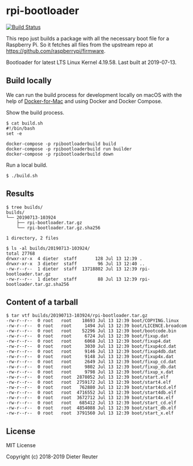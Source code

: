# rpi-bootloader
[![Build Status](https://travis-ci.org/DieterReuter/rpi-bootloader.svg?branch=master)](https://travis-ci.org/DieterReuter/rpi-bootloader)

This repo just builds a package with all the necessary boot file for a Raspberry Pi. So it fetches all files from the upstream repo at https://github.com/raspberrypi/firmware.

Bootloader for latest LTS Linux Kernel 4.19.58. Last built at 2019-07-13.


## Build locally

We can run the build process for development locally on macOS with the help of [Docker-for-Mac](https://docs.docker.com/docker-for-mac/) and using Docker and Docker Compose.

Show the build process.
```
$ cat build.sh
#!/bin/bash
set -e

docker-compose -p rpibootloaderbuild build
docker-compose -p rpibootloaderbuild run builder
docker-compose -p rpibootloaderbuild down
```

Run a local build.
```
$ ./build.sh
```


## Results
```
$ tree builds/
builds/
└── 20190713-103924
    ├── rpi-bootloader.tar.gz
    └── rpi-bootloader.tar.gz.sha256

1 directory, 2 files

$ ls -al builds/20190713-103924/
total 27768
drwxr-xr-x  4 dieter  staff       128 Jul 13 12:39 .
drwxr-xr-x  3 dieter  staff        96 Jul 13 12:40 ..
-rw-r--r--  1 dieter  staff  13718802 Jul 13 12:39 rpi-bootloader.tar.gz
-rw-r--r--  1 dieter  staff        88 Jul 13 12:39 rpi-bootloader.tar.gz.sha256
```


## Content of a tarball
```
$ tar vtf builds/20190713-103924/rpi-bootloader.tar.gz
-rw-r--r--  0 root   root    18693 Jul 13 12:39 boot/COPYING.linux
-rw-r--r--  0 root   root     1494 Jul 13 12:39 boot/LICENCE.broadcom
-rw-r--r--  0 root   root    52296 Jul 13 12:39 boot/bootcode.bin
-rw-r--r--  0 root   root     6724 Jul 13 12:39 boot/fixup.dat
-rw-r--r--  0 root   root     6068 Jul 13 12:39 boot/fixup4.dat
-rw-r--r--  0 root   root     3030 Jul 13 12:39 boot/fixup4cd.dat
-rw-r--r--  0 root   root     9146 Jul 13 12:39 boot/fixup4db.dat
-rw-r--r--  0 root   root     9148 Jul 13 12:39 boot/fixup4x.dat
-rw-r--r--  0 root   root     2649 Jul 13 12:39 boot/fixup_cd.dat
-rw-r--r--  0 root   root     9802 Jul 13 12:39 boot/fixup_db.dat
-rw-r--r--  0 root   root     9798 Jul 13 12:39 boot/fixup_x.dat
-rw-r--r--  0 root   root  2878052 Jul 13 12:39 boot/start.elf
-rw-r--r--  0 root   root  2759172 Jul 13 12:39 boot/start4.elf
-rw-r--r--  0 root   root   762880 Jul 13 12:39 boot/start4cd.elf
-rw-r--r--  0 root   root  4716552 Jul 13 12:39 boot/start4db.elf
-rw-r--r--  0 root   root  3672712 Jul 13 12:39 boot/start4x.elf
-rw-r--r--  0 root   root   685412 Jul 13 12:39 boot/start_cd.elf
-rw-r--r--  0 root   root  4854088 Jul 13 12:39 boot/start_db.elf
-rw-r--r--  0 root   root  3791560 Jul 13 12:39 boot/start_x.elf
```


## License

MIT License

Copyright (c) 2018-2019 Dieter Reuter
